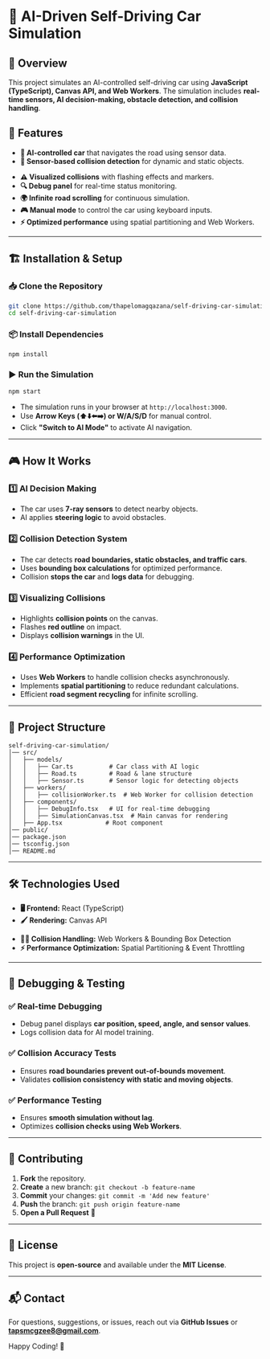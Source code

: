 # 🚗 AI-Driven Self-Driving Car Simulation

## 📌 Overview
This project simulates an AI-controlled self-driving car using **JavaScript (TypeScript), Canvas API, and Web Workers**. The simulation includes **real-time sensors, AI decision-making, obstacle detection, and collision handling**.

## 🎯 Features
- **🚦 AI-controlled car** that navigates the road using sensor data.
- **📡 Sensor-based collision detection** for dynamic and static objects.
<!-- - **🛑 Intelligent evasive maneuvers** to avoid obstacles. -->
- **⚠️ Visualized collisions** with flashing effects and markers.
- **🔍 Debug panel** for real-time status monitoring.
- **🌍 Infinite road scrolling** for continuous simulation.
- **🎮 Manual mode** to control the car using keyboard inputs.
- **⚡ Optimized performance** using spatial partitioning and Web Workers.

---

## 🏗️ Installation & Setup

### 📥 Clone the Repository
```bash
git clone https://github.com/thapelomagqazana/self-driving-car-simulation.git
cd self-driving-car-simulation
```

### 📦 Install Dependencies
```bash
npm install
```

### ▶️ Run the Simulation
```bash
npm start
```

- The simulation runs in your browser at `http://localhost:3000`.
- Use **Arrow Keys (⬆️⬇️⬅️➡️) or W/A/S/D** for manual control.
- Click **"Switch to AI Mode"** to activate AI navigation.

---

## 🎮 How It Works

### 1️⃣ **AI Decision Making**
- The car uses **7-ray sensors** to detect nearby objects.
- AI applies **steering logic** to avoid obstacles.
<!-- - AI adjusts **speed dynamically** based on sensor input. -->

### 2️⃣ **Collision Detection System**
- The car detects **road boundaries, static obstacles, and traffic cars**.
- Uses **bounding box calculations** for optimized performance.
- Collision **stops the car** and **logs data** for debugging.

### 3️⃣ **Visualizing Collisions**
- Highlights **collision points** on the canvas.
- Flashes **red outline** on impact.
- Displays **collision warnings** in the UI.

### 4️⃣ **Performance Optimization**
- Uses **Web Workers** to handle collision checks asynchronously.
- Implements **spatial partitioning** to reduce redundant calculations.
- Efficient **road segment recycling** for infinite scrolling.

---

## 🚀 Project Structure
```
self-driving-car-simulation/
│── src/
│   ├── models/
│   │   ├── Car.ts          # Car class with AI logic
│   │   ├── Road.ts         # Road & lane structure
│   │   ├── Sensor.ts       # Sensor logic for detecting objects
│   ├── workers/
│   │   ├── collisionWorker.ts  # Web Worker for collision detection
│   ├── components/
│   │   ├── DebugInfo.tsx   # UI for real-time debugging
│   │   ├── SimulationCanvas.tsx  # Main canvas for rendering
│   ├── App.tsx            # Root component
│── public/
│── package.json
│── tsconfig.json
│── README.md
```

---

## 🛠️ Technologies Used
- **🖥️ Frontend:** React (TypeScript)
- **🖌️ Rendering:** Canvas API
<!-- - **🧠 AI Logic:** Custom Neural Decision System -->
- **🕵️‍♂️ Collision Handling:** Web Workers & Bounding Box Detection
- **⚡ Performance Optimization:** Spatial Partitioning & Event Throttling

---

## 🐛 Debugging & Testing
### ✅ Real-time Debugging
- Debug panel displays **car position, speed, angle, and sensor values**.
- Logs collision data for AI model training.

### ✅ Collision Accuracy Tests
- Ensures **road boundaries prevent out-of-bounds movement**.
- Validates **collision consistency with static and moving objects**.

### ✅ Performance Testing
- Ensures **smooth simulation without lag**.
- Optimizes **collision checks using Web Workers**.

---

## 🤝 Contributing
1. **Fork** the repository.
2. **Create** a new branch: `git checkout -b feature-name`
3. **Commit** your changes: `git commit -m 'Add new feature'`
4. **Push** the branch: `git push origin feature-name`
5. **Open a Pull Request** 🚀

---

## 📜 License
This project is **open-source** and available under the **MIT License**.

---

## 📬 Contact
For questions, suggestions, or issues, reach out via **GitHub Issues** or **tapsmcgzee8@gmail.com**.

Happy Coding! 🚀

